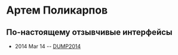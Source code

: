 # Артем Поликарпов

## По-настоящему отзывчивые интерфейсы
- 2014 Mar 14 -- [DUMP2014](https://www.youtube.com/watch?v=2t_C-vm6YTE)    
